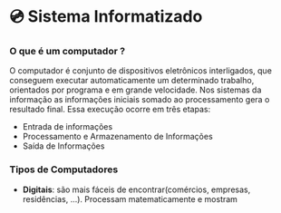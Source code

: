 # 💿 Sistema Informatizado

### O que é um computador ?

O computador é conjunto de dispositivos eletrônicos interligados, que conseguem executar automaticamente um determinado trabalho, orientados por programa e em grande velocidade. Nos sistemas da informação as informações iniciais somado ao processamento gera o resultado final. Essa execução ocorre em três etapas:

* Entrada de informações
* Processamento e Armazenamento de Informações
* Saída de Informações

### Tipos de Computadores

* **Digitais**: são mais fáceis de encontrar\(comércios, empresas, residências, ...\). Processam matematicamente e mostram 

